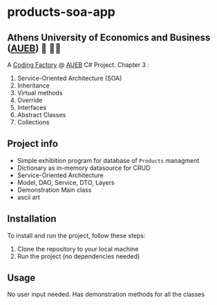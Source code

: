 # products-soa-app
## Athens University of Economics and Business ([AUEB](https://aueb.gr/)) 🏫 👨‍🎓
A [Coding Factory](https://codingfactory.aueb.gr/) @ [AUEB](https://aueb.gr/) C# Project. 
Chapter 3 : 
1. Service-Oriented Architecture (SOA)
2. Inheritance
3. Virtual methods
4. Override
5. Interfaces
6. Abstract Classes
7. Collections

## Project info
- Simple exhibition program for database of `Products` managment
- Dictionary as in-memory datasource for CRUD
- Service-Oriented Architecture
- Model, DAO, Service, DTO, Layers
- Demonstration Main class
- ascii art

## Installation
To install and run the project, follow these steps:
1. Clone the repository to your local machine
2. Run the project (no dependencies needed)

## Usage
No user input needed. Has demonstration methods for all the classes
